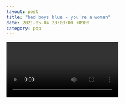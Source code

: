 ```yaml
---
layout: post
title: "bad boys blue - you're a woman"
date: 2021-05-04 23:00:00 +0900
category: pop
---
```


<div class="video-container">
    <video id="player" class="video-js vjs-default-skin vjs-big-play-centered" data-json="/public/json/pop/bad boys blue - you're a woman.json"></video>
</div>

```
```